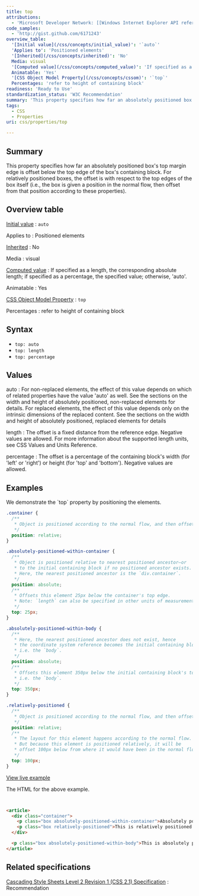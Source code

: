 ```yaml
---
title: top
attributions:
  - 'Microsoft Developer Network: [[Windows Internet Explorer API reference](http://msdn.microsoft.com/en-us/library/ie/hh828809%28v=vs.85%29.aspx) Article]'
code_samples:
  - 'http://gist.github.com/6171243'
overview_table:
  '[Initial value](/css/concepts/initial_value)': '`auto`'
  'Applies to': 'Positioned elements'
  '[Inherited](/css/concepts/inherited)': 'No'
  Media: visual
  '[Computed value](/css/concepts/computed_value)': 'If specified as a length, the corresponding absolute length; if specified as a percentage, the specified value; otherwise, ''auto''.'
  Animatable: 'Yes'
  '[CSS Object Model Property](/css/concepts/cssom)': '`top`'
  Percentages: 'refer to height of containing block'
readiness: 'Ready to Use'
standardization_status: 'W3C Recommendation'
summary: 'This property specifies how far an absolutely positioned box''s top margin edge is offset below the top edge of the box''s containing block. For relatively positioned boxes, the offset is with respect to the top edges of the box itself (i.e., the box is given a position in the normal flow, then offset from that position according to these properties).'
tags:
  - CSS
  - Properties
uri: css/properties/top

---
```

## <span>Summary</span>

This property specifies how far an absolutely positioned box's top margin edge is offset below the top edge of the box's containing block. For relatively positioned boxes, the offset is with respect to the top edges of the box itself (i.e., the box is given a position in the normal flow, then offset from that position according to these properties).

## <span>Overview table</span>

[Initial value](/css/concepts/initial_value)
:   `auto`

Applies to
:   Positioned elements

[Inherited](/css/concepts/inherited)
:   No

Media
:   visual

[Computed value](/css/concepts/computed_value)
:   If specified as a length, the corresponding absolute length; if specified as a percentage, the specified value; otherwise, 'auto'.

Animatable
:   Yes

[CSS Object Model Property](/css/concepts/cssom)
:   `top`

Percentages
:   refer to height of containing block

## <span>Syntax</span>

-   `top: auto`
-   `top: length`
-   `top: percentage`

## <span>Values</span>

auto
:   For non-replaced elements, the effect of this value depends on which of related properties have the value 'auto' as well. See the sections on the width and height of absolutely positioned, non-replaced elements for details. For replaced elements, the effect of this value depends only on the intrinsic dimensions of the replaced content. See the sections on the width and height of absolutely positioned, replaced elements for details

length
:   The offset is a fixed distance from the reference edge. Negative values are allowed. For more information about the supported length units, see CSS Values and Units Reference.

percentage
:   The offset is a percentage of the containing block's width (for 'left' or 'right') or height (for 'top' and 'bottom'). Negative values are allowed.

## <span>Examples</span>

We demonstrate the \`top\` property by positioning the elements.

``` css
.container {
  /**
   * Object is positioned according to the normal flow, and then offset.
   */
  position: relative;
}

.absolutely-positioned-within-container {
  /**
   * Object is positioned relative to nearest positioned ancestor—or
   * to the initial containing block if no positioned ancestor exists.
   * Here, the nearest positioned ancestor is the `div.container`.
   */
  position: absolute;
  /**
   * Offsets this element 25px below the container's top edge.
   * Note: `length` can also be specified in other units of measurements.
   */
  top: 25px;
}

.absolutely-positioned-within-body {
  /**
   * Here, the nearest positioned ancestor does not exist, hence
   * the coordinate system reference becomes the initial containing block,
   * i.e. the `body`.
   */
  position: absolute;
  /**
   * Offsets this element 350px below the initial containing block's top edge,
   * i.e. the `body`.
   */
  top: 350px;
}

.relatively-positioned {
  /**
   * Object is positioned according to the normal flow, and then offset.
   */
  position: relative;
  /**
   * The layout for this element happens according to the normal flow.
   * But because this element is positioned relatively, it will be
   * offset 100px below from where it would have been in the normal flow.
   */
  top: 100px;
}
```

[View live example](http://code.webplatform.org/gist/6171243)

The HTML for the above example.

``` html


<article>
  <div class="container">
    <p class="box absolutely-positioned-within-container">Absolutely positioned within <code>div.container</code> at 25px from the top.</p>
    <p class="box relatively-positioned">This is relatively positioned at 100px from the top.</p>
  </div>

  <p class="box absolutely-positioned-within-body">This is absolutely positioned within the <code>body</code> at 350px from the top.</p>
</article>
```

</pre>

## <span>Related specifications</span>

[Cascading Style Sheets Level 2 Revision 1 (CSS 2.1) Specification](http://www.w3.org/TR/2007/CR-CSS21-20070719/visuren.html#position-props)
:   Recommendation
